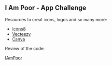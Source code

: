 ## I Am Poor - App Challenge

Resources to creat icons, logos and so many more:

* [Icons8](https://icons8.com/)
* [Vecteezy](https://www.vecteezy.com/)
* [Canva](https://www.canva.com/)

Review of the code:

[IAmPoor](IAmPoor.gif)

